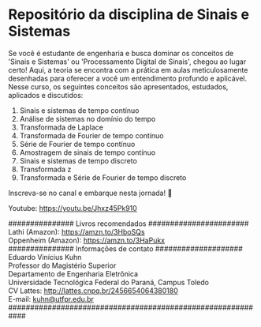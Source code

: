 # Repositório da disciplina de Sinais e Sistemas

Se você é estudante de engenharia e busca dominar os conceitos de 'Sinais e Sistemas' ou 'Processamento Digital de Sinais', chegou ao lugar certo! Aqui, a teoria se encontra com a prática em aulas meticulosamente desenhadas para oferecer a você um entendimento profundo e aplicável. Nesse curso, os seguintes conceitos são apresentados, estudados, aplicados e discutidos:

1) Sinais e sistemas de tempo contínuo
2) Análise de sistemas no domínio do tempo
3) Transformada de Laplace
4) Transformada de Fourier de tempo contínuo
5) Série de Fourier de tempo contínuo
6) Amostragem de sinais de tempo contínuo
7) Sinais e sistemas de tempo discreto
8) Transformada z
9) Transformada e Série de Fourier de tempo discreto

Inscreva-se no canal e embarque nesta jornada! 🚀

Youtube: https://youtu.be/Jhxz45Pk910

############### Livros recomendados #######################\
Lathi (Amazon): https://amzn.to/3HboSQs  
Oppenheim (Amazon): https://amzn.to/3HaPukx  
############### Informações de contato ####################\
Eduardo Vinícius Kuhn  
Professor do Magistério Superior  
Departamento de Engenharia Eletrônica  
Universidade Tecnológica Federal do Paraná, Campus Toledo  
CV Lattes: http://lattes.cnpq.br/2456654064380180  
E-mail: kuhn@utfpr.edu.br
############################################################
